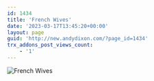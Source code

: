 ```yaml
---
id: 1434
title: 'French Wives'
date: '2023-03-17T13:45:20+00:00'
layout: page
guid: 'http://new.andydixon.com/?page_id=1434'
trx_addons_post_views_count:
    - '1'
---
```


![French Wives](https://i0.wp.com/assets.g8x2.ldn.idrivee2-23.com/posters/French%20Wives%2001.jpg?w=1200&ssl=1 "French Wives")